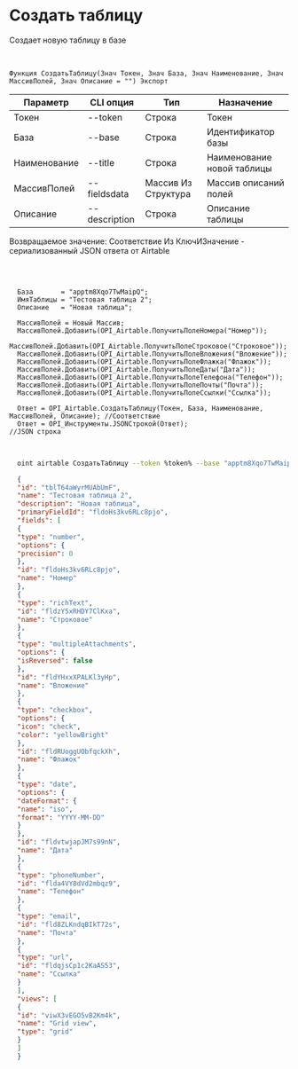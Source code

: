 ﻿---
sidebar_position: 1
---

# Создать таблицу
 Создает новую таблицу в базе


<br/>


`Функция СоздатьТаблицу(Знач Токен, Знач База, Знач Наименование, Знач МассивПолей, Знач Описание = "") Экспорт`

  | Параметр | CLI опция | Тип | Назначение |
  |-|-|-|-|
  | Токен | --token | Строка | Токен |
  | База | --base | Строка | Идентификатор базы |
  | Наименование | --title | Строка | Наименование новой таблицы |
  | МассивПолей | --fieldsdata | Массив Из Структура | Массив описаний полей |
  | Описание | --description | Строка | Описание таблицы |

  
  Возвращаемое значение:   Соответствие Из КлючИЗначение - сериализованный JSON ответа от Airtable

<br/>




```bsl title="Пример кода"
  
  База       = "apptm8Xqo7TwMaipQ";
  ИмяТаблицы = "Тестовая таблица 2";
  Описание   = "Новая таблица";
  
  МассивПолей = Новый Массив;
  МассивПолей.Добавить(OPI_Airtable.ПолучитьПолеНомера("Номер"));
  МассивПолей.Добавить(OPI_Airtable.ПолучитьПолеСтроковое("Строковое"));
  МассивПолей.Добавить(OPI_Airtable.ПолучитьПолеВложения("Вложение"));
  МассивПолей.Добавить(OPI_Airtable.ПолучитьПолеФлажка("Флажок"));
  МассивПолей.Добавить(OPI_Airtable.ПолучитьПолеДаты("Дата"));
  МассивПолей.Добавить(OPI_Airtable.ПолучитьПолеТелефона("Телефон"));
  МассивПолей.Добавить(OPI_Airtable.ПолучитьПолеПочты("Почта"));
  МассивПолей.Добавить(OPI_Airtable.ПолучитьПолеСсылки("Ссылка"));
  
  Ответ = OPI_Airtable.СоздатьТаблицу(Токен, База, Наименование, МассивПолей, Описание); //Соответствие
  Ответ = OPI_Инструменты.JSONСтрокой(Ответ);                                            //JSON строка
  
```
	


```sh title="Пример команды CLI"
    
  oint airtable СоздатьТаблицу --token %token% --base "apptm8Xqo7TwMaipQ" --title %title% --fieldsdata %fieldsdata% --description "Новая таблица"

```

```json title="Результат"
  {
  "id": "tblT64aWyrMUAbUmF",
  "name": "Тестовая таблица 2",
  "description": "Новая таблица",
  "primaryFieldId": "fldoHs3kv6RLc8pjo",
  "fields": [
  {
  "type": "number",
  "options": {
  "precision": 0
  },
  "id": "fldoHs3kv6RLc8pjo",
  "name": "Номер"
  },
  {
  "type": "richText",
  "id": "fldzY5xRHDY7ClKxa",
  "name": "Строковое"
  },
  {
  "type": "multipleAttachments",
  "options": {
  "isReversed": false
  },
  "id": "fldYHxxXPALKl3yHp",
  "name": "Вложение"
  },
  {
  "type": "checkbox",
  "options": {
  "icon": "check",
  "color": "yellowBright"
  },
  "id": "fldRUoggUObfqckXh",
  "name": "Флажок"
  },
  {
  "type": "date",
  "options": {
  "dateFormat": {
  "name": "iso",
  "format": "YYYY-MM-DD"
  }
  },
  "id": "fldvtwjapJM7s99nN",
  "name": "Дата"
  },
  {
  "type": "phoneNumber",
  "id": "flda4VY8dVd2mbqz9",
  "name": "Телефон"
  },
  {
  "type": "email",
  "id": "fld8ZLKndqBIkT72s",
  "name": "Почта"
  },
  {
  "type": "url",
  "id": "fldqjsCp1c2KaAS53",
  "name": "Ссылка"
  }
  ],
  "views": [
  {
  "id": "viwX3vEGO5vB2Km4k",
  "name": "Grid view",
  "type": "grid"
  }
  ]
  }
```

